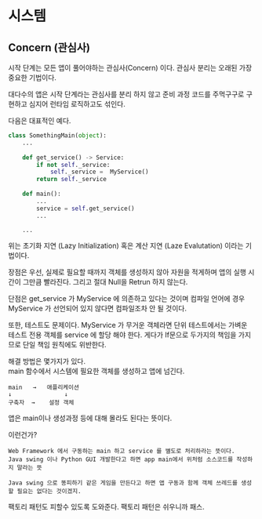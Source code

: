 # 시스템

## Concern (관심사)
시작 단계는 모든 앱이 풀어야하는 관심사(Concern) 이다.
관심사 분리는 오래된 가장 중요한 기법이다.

대다수의 앱은 시작 단계라는 관심사를 분리 하지 않고 준비 과정 코드를 주먹구구로 구현하고 심지어 런타임 로직하고도 섞인다.

다음은 대표적인 예다.
```python
class SomethingMain(object):
    ...
    
    def get_service() -> Service:
        if not self._service:
            self._service =  MyService()
        return self._service
    
    def main():
        ...
        service = self.get_service()
        ...

    ...
```
위는 초기화 지연 (Lazy Initialization) 혹은 계산 지연 (Laze Evalutation) 이라는 기법이다.

장점은 우선, 실제로 필요할 때까지 객체를 생성하지 않아 자원을 적게하며 앱의 실행 시간이 그만큼 빨라진다. 그리고 절대 Null을 Retrun 하지 않는다.

단점은 get_service 가 MyService 에 의존하고 있다는 것이며 컴파일 언어에 경우 MyService 가 선언되어 있지 않다면 컴파일조차 안 될 것이다.

또한, 테스트도 문제이다. MyService 가 무거운 객체라면 단위 테스트에서는 가벼운 테스트 전용 객체를 service 에 할당 해야 한다.
게다가 If문으로 두가지의 책임을 가지므로 단일 책임 원칙에도 위반한다.


해결 방법은 몇가지가 있다.  
main 함수에서 시스템에 필요한 객체를 생성하고 앱에 넘긴다.
```
main   →   애플리케이션
↓               ↓
구축자  →    설정 객체
```
앱은 main이나 생성과정 등에 대해 몰라도 된다는 뜻이다.

이런건가?
```
Web Framework 에서 구동하는 main 하고 service 를 별도로 처리하라는 뜻이다.
Java swing 이나 Python GUI 개발한다고 하면 app main에서 위처럼 소스코드를 작성하지 말라는 뜻

Java swing 으로 똥피하기 같은 게임을 만든다고 하면 앱 구동과 함께 객체 쓰레드를 생성할 필요는 없다는 것이겠지.
```

팩토리 패턴도 피할수 있도록 도와준다.
팩토리 패턴은 쉬우니까 패스.